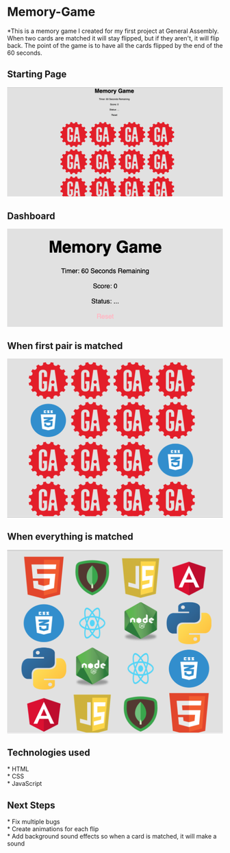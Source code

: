 # Memory-Game

*This is a memory game I created for my first project at General Assembly. When two cards are matched it will stay flipped, but if they aren't, it will flip back. The point of the game is to have all the cards flipped by the end of the 60 seconds.

<h2>Starting Page</h2>

![Starting Page](assets/noFlips.png)

<h2>Dashboard</h2>

![Starting Page](assets/dashboard.png)


<h2>When first pair is matched</h2>

![Starting Page](assets/matched.png)


<h2>When everything is matched</h2>

![Starting Page](assets/flippedAll.png)


<h2>Technologies used</h2>
* HTML <br>
* CSS <br>
* JavaScript <br>

<h2>Next Steps</h2>
* Fix multiple bugs <br>
* Create animations for each flip <br>
* Add background sound effects so when a card is matched, it will make a sound
